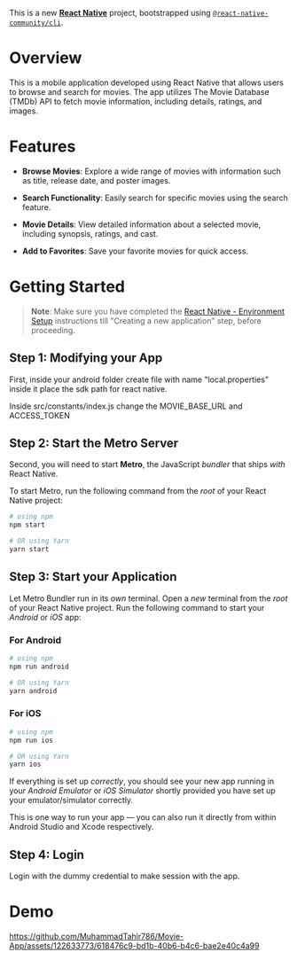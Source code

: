 This is a new [**React Native**](https://reactnative.dev) project, bootstrapped using [`@react-native-community/cli`](https://github.com/react-native-community/cli).

# Overview

This is a mobile application developed using React Native that allows users to browse and search for movies. The app utilizes The Movie Database (TMDb) API to fetch movie information, including details, ratings, and images.

# Features

- **Browse Movies**: Explore a wide range of movies with information such as title, release date, and poster images.

- **Search Functionality**: Easily search for specific movies using the search feature.

- **Movie Details**: View detailed information about a selected movie, including synopsis, ratings, and cast.

- **Add to Favorites**: Save your favorite movies for quick access.


# Getting Started

>**Note**: Make sure you have completed the [React Native - Environment Setup](https://reactnative.dev/docs/environment-setup) instructions till "Creating a new application" step, before proceeding.

## Step 1: Modifying your App

First, inside your android folder create file with name "local.properties" inside it place the sdk path for react native.

Inside src/constants/index.js change the MOVIE_BASE_URL and ACCESS_TOKEN

## Step 2: Start the Metro Server

Second, you will need to start **Metro**, the JavaScript _bundler_ that ships _with_ React Native.

To start Metro, run the following command from the _root_ of your React Native project:

```bash
# using npm
npm start

# OR using Yarn
yarn start
```

## Step 3: Start your Application

Let Metro Bundler run in its _own_ terminal. Open a _new_ terminal from the _root_ of your React Native project. Run the following command to start your _Android_ or _iOS_ app:

### For Android

```bash
# using npm
npm run android

# OR using Yarn
yarn android
```

### For iOS

```bash
# using npm
npm run ios

# OR using Yarn
yarn ios
```

If everything is set up _correctly_, you should see your new app running in your _Android Emulator_ or _iOS Simulator_ shortly provided you have set up your emulator/simulator correctly.

This is one way to run your app — you can also run it directly from within Android Studio and Xcode respectively.

## Step 4: Login

Login with the dummy credential to make session with the app.

# Demo

https://github.com/MuhammadTahir786/Movie-App/assets/122633773/618476c9-bd1b-40b6-b4c6-bae2e40c4a99


